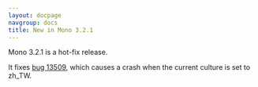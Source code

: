 ```yaml
---
layout: docpage
navgroup: docs
title: New in Mono 3.2.1
---
```


Mono 3.2.1 is a hot-fix release.

It fixes [bug 13509](https://bugzilla.xamarin.com/show_bug.cgi?id=13509), which causes a crash when the current culture is set to zh\_TW.
